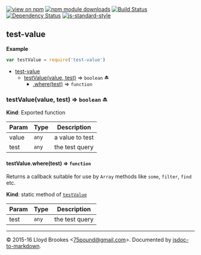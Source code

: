 [![view on npm](http://img.shields.io/npm/v/test-value.svg)](https://www.npmjs.org/package/test-value)
[![npm module downloads](http://img.shields.io/npm/dt/test-value.svg)](https://www.npmjs.org/package/test-value)
[![Build Status](https://travis-ci.org/75lb/test-value.svg?branch=master)](https://travis-ci.org/75lb/test-value)
[![Dependency Status](https://david-dm.org/75lb/test-value.svg)](https://david-dm.org/75lb/test-value)
[![js-standard-style](https://img.shields.io/badge/code%20style-standard-brightgreen.svg)](https://github.com/feross/standard)

<a name="module_test-value"></a>
## test-value
**Example**  
```js
var testValue = require('test-value')
```

* [test-value](#module_test-value)
    * [testValue(value, test)](#exp_module_test-value--testValue) ⇒ <code>boolean</code> ⏏
        * [.where(test)](#module_test-value--testValue.where) ⇒ <code>function</code>

<a name="exp_module_test-value--testValue"></a>
### testValue(value, test) ⇒ <code>boolean</code> ⏏
**Kind**: Exported function  

| Param | Type | Description |
| --- | --- | --- |
| value | <code>any</code> | a value to test |
| test | <code>any</code> | the test query |

<a name="module_test-value--testValue.where"></a>
#### testValue.where(test) ⇒ <code>function</code>
Returns a callback suitable for use by `Array` methods like `some`, `filter`, `find` etc.

**Kind**: static method of <code>[testValue](#exp_module_test-value--testValue)</code>  

| Param | Type | Description |
| --- | --- | --- |
| test | <code>any</code> | the test query |


* * *

&copy; 2015-16 Lloyd Brookes \<75pound@gmail.com\>. Documented by [jsdoc-to-markdown](https://github.com/jsdoc2md/jsdoc-to-markdown).
